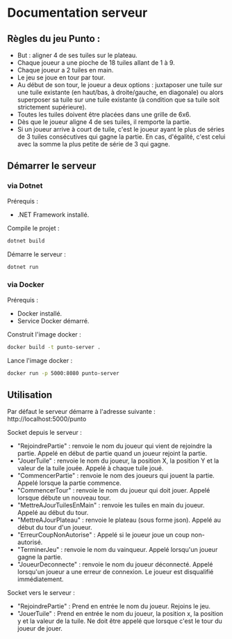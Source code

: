 # Documentation serveur

## Règles du jeu Punto :

- But : aligner 4 de ses tuiles sur le plateau.
- Chaque joueur a une pioche de 18 tuiles allant de 1 à 9.
- Chaque joueur a 2 tuiles en main.
- Le jeu se joue en tour par tour.
- Au début de son tour, le joueur a deux options : juxtaposer une tuile sur une tuile existante (en haut/bas, à droite/gauche, en diagonale) ou alors superposer sa tuile sur une tuile existante (à condition que sa tuile soit strictement supérieure).
- Toutes les tuiles doivent être placées dans une grille de 6x6.
- Dès que le joueur aligne 4 de ses tuiles, il remporte la partie.
- Si un joueur arrive à court de tuile, c'est le joueur ayant le plus de séries de 3 tuiles consécutives qui gagne la partie. En cas, d'égalité, c'est celui avec la somme la plus petite de série de 3 qui gagne.

## Démarrer le serveur 

### via Dotnet

Prérequis :
- .NET Framework installé.

Compile le projet : 
```bash
dotnet build
```

Démarre le serveur :
```bash
dotnet run
```

### via Docker

Prérequis :
- Docker installé.
- Service Docker démarré.

Construit l'image docker :
```bash
docker build -t punto-server .
```

Lance l'image docker :
```bash
docker run -p 5000:8080 punto-server
```

## Utilisation

Par défaut le serveur démarre à l'adresse suivante : 
http://localhost:5000/punto

Socket depuis le serveur : 
- "RejoindrePartie" : renvoie le nom du joueur qui vient de rejoindre la partie. Appelé en début de partie quand un joueur rejoint la partie.
- "JouerTuile" : renvoie le nom du joueur, la position X, la position Y et la valeur de la tuile jouée. Appelé à chaque tuile joué.
- "CommencerPartie" : renvoie le nom des joueurs qui jouent la partie. Appelé lorsque la partie commence.
- "CommencerTour" : renvoie le nom du joueur qui doit jouer. Appelé lorsque débute un nouveau tour.
- "MettreAJourTuilesEnMain" : renvoie les tuiles en main du joueur. Appelé au début du tour.
- "MettreAJourPlateau" : renvoie le plateau (sous forme json). Appelé au début du tour d'un joueur.
- "ErreurCoupNonAutorise" : Appelé si le joueur joue un coup non-autorisé.
- "TerminerJeu" : renvoie le nom du vainqueur. Appelé lorsqu'un joueur gagne la partie.
- "JoueurDeconnecte" : renvoie le nom du joueur déconnecté. Appelé lorsqu'un joueur a une erreur de connexion. Le joueur est disqualifié immédiatement.

Socket vers le serveur : 
- "RejoindrePartie" : Prend en entrée le nom du joueur. Rejoins le jeu. 
- "JouerTuile" : Prend en entrée le nom du joueur, la position x, la position y et la valeur de la tuile. Ne doit être appelé que lorsque c'est le tour du joueur de jouer.